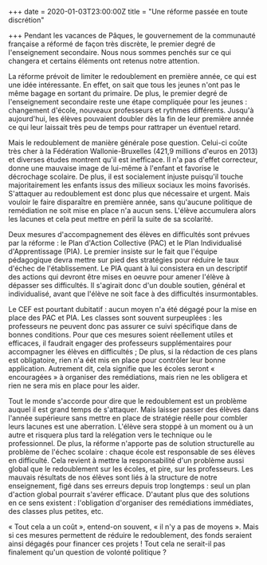 +++
date = 2020-01-03T23:00:00Z
title = "Une réforme passée en toute discrétion"

+++
Pendant les vacances de Pâques, le gouvernement de la communauté française a réformé de façon très discrète, le premier degré de l'enseignement secondaire. Nous nous sommes penchés sur ce qui changera et certains éléments ont retenus notre attention.

La réforme prévoit de limiter le redoublement en première année, ce qui est une idée intéressante. En effet, on sait que tous les jeunes n'ont pas le même bagage en sortant du primaire. De plus, le premier degré de l'enseignement secondaire reste une étape compliquée pour les jeunes : changement d'école, nouveaux professeurs et rythmes différents. Jusqu'à aujourd'hui, les élèves pouvaient doubler dès la fin de leur première année ce qui leur laissait très peu de temps pour rattraper un éventuel retard.

Mais le redoublement de manière générale pose question. Celui-ci coûte très cher à la Fédération Wallonie-Bruxelles (421,9 millions d'euros en 2013) et diverses études montrent qu'il est inefficace. Il n'a pas d'effet correcteur, donne une mauvaise image de lui-même à l'enfant et favorise le décrochage scolaire. De plus, il est socialement injuste puisqu'il touche majoritairement les enfants issus des milieux sociaux les moins favorisés. S'attaquer au redoublement est donc plus que nécessaire et urgent. Mais vouloir le faire disparaître en première année, sans qu'aucune politique de remédiation ne soit mise en place n'a aucun sens. L'élève accumulera alors les lacunes et cela peut mettre en péril la suite de sa scolarité.

Deux mesures d'accompagnement des élèves en difficultés sont prévues par la réforme : le Plan d'Action Collective (PAC) et le Plan Individualisé d'Apprentissage (PIA). Le premier insiste sur le fait que l'équipe pédagogique devra mettre sur pied des stratégies pour réduire le taux d'échec de l'établissement. Le PIA quant à lui consistera en un descriptif des actions qui devront être mises en oeuvre pour amener l'élève à dépasser ses difficultés. Il s'agirait donc d'un double soutien, général et individualisé, avant que l'élève ne soit face à des difficultés insurmontables.

Le CEF est pourtant dubitatif : aucun moyen n'a été dégagé pour la mise en place des PAC et PIA. Les classes sont souvent surpeuplées : les professeurs ne peuvent donc pas assurer ce suivi spécifique dans de bonnes conditions. Pour que ces mesures soient réellement utiles et efficaces, il faudrait engager des professeurs supplémentaires pour accompagner les élèves en difficultés ; De plus, si la rédaction de ces plans est obligatoire, rien n'a éét mis en place pour contrôler leur bonne application. Autrement dit, cela signifie que les écoles seront « encouragées » à organiser des remédiations, mais rien ne les obligera et rien ne sera mis en place pour les aider.

Tout le monde s'accorde pour dire que le redoublement est un problème auquel il est grand temps de s'attaquer. Mais laisser passer des élèves dans l'année supérieure sans mettre en place de stratégie réelle pour combler leurs lacunes est une aberration. L'élève sera stoppé à un moment ou à un autre et risquera plus tard la relégation vers le technique ou le professionnel. De plus, la réforme n'apporte pas de solution structurelle au problème de l'échec scolaire : chaque école est responsable de ses élèves en difficulté. Cela revient à mettre la responsabilité d'un problème aussi global que le redoublement sur les écoles, et pire, sur les professeurs. Les mauvais résultats de nos élèves sont liés à la structure de notre enseignement, figé dans ses erreurs depuis trop longtemps : seul un plan d'action global pourrait s'avérer efficace. D'autant plus que des solutions en ce sens existent : l'obligation d'organiser des remédiations immédiates, des classes plus petites, etc.

« Tout cela a un coût », entend-on souvent, « il n'y a pas de moyens ». Mais si ces mesures permettent de réduire le redoublement, des fonds seraient ainsi dégagés pour financer ces projets ! Tout cela ne serait-il pas finalement qu'un question de volonté politique ?